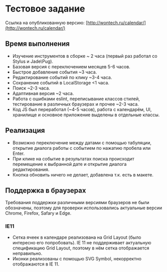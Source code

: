 # Тестовое задание

Ссылка на опубликованную версию: [http://wontech.ru/calendar/](http://wontech.ru/calendar/)

## Время выполнения

* Изучение инструментов в сборке ~ 2 часа (первый раз работал со Stylus и Jade\Pug).
* Базовая версия с переключением месяцев 5-6 часов.
* Быстрое добавление события ~3 часа.
* Редактирование событий по клику ~3-4 часа.
* Сохранение событий в LocalStorage <1 часа.
* Поиск ~2-3 часа.
* Адаптивная версия ~2 часа.
* Работа с ошибками eslint, переписывание классов стилей, тестирование в различных браузерах и прочее ~2-3 часа.
* Код JS был переработал (~4-5 часов), работа с календарём, UI, хранилище и основное приложение выделены в отдельные классы.

## Реализация

* Возможно переключение между датами с помощью табуляции, открытие диалога работы с событием по нажатию пробела или Enter.
* При клике на событие в результатах поиска происходит перемещение к выбранной дате и открытие диалога редактирования.
* Кнопка обновить ничего не делает, добавлена т.к. есть в макете.

## Поддержка в браузерах

Требования поддержки различными версиями браузеров не были обозначены, поэтому для проверки использовались актуальные версии Chrome, Firefox, Safary и Edge. 

### IE11

* Сетка ячеек в календаре реализована на Grid Layout (было интересно его попробовать). IE 11 не поддерживает актуальную спецификацию Grid Layout, поэтому в нём сетка отображается неправильно.
* Иконки реализованы с помощью SVG Symbol, некорректно отображаются в IE 11.